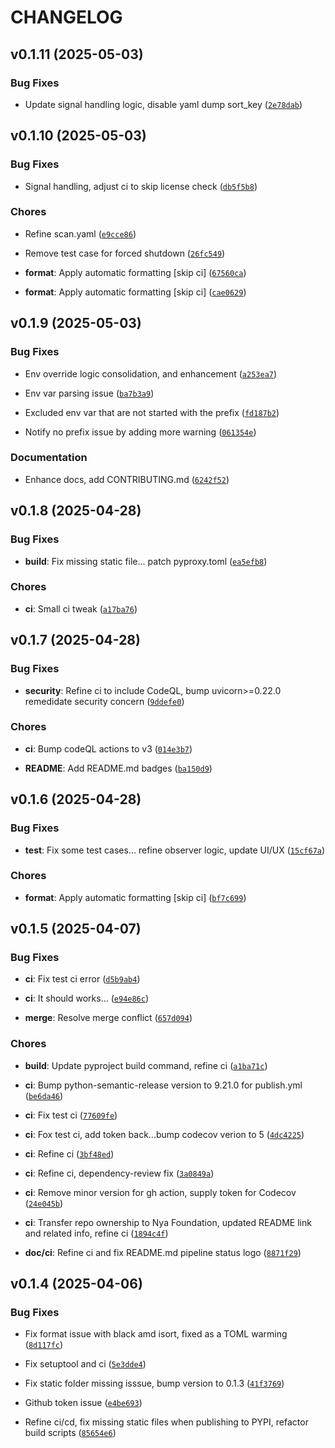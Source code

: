 # CHANGELOG


## v0.1.11 (2025-05-03)

### Bug Fixes

- Update signal handling logic, disable yaml dump sort_key
  ([`2e78dab`](https://github.com/Nya-Foundation/NekoConf/commit/2e78dabab529be2fd51f9134f15d55bdb73e95a5))


## v0.1.10 (2025-05-03)

### Bug Fixes

- Signal handling, adjust ci to skip license check
  ([`db5f5b8`](https://github.com/Nya-Foundation/NekoConf/commit/db5f5b86d348df4a239a8cf039118e18d65d297c))

### Chores

- Refine scan.yaml
  ([`e9cce86`](https://github.com/Nya-Foundation/NekoConf/commit/e9cce8618eb99d883ce3097f950dbb6216b0af5b))

- Remove test case for forced shutdown
  ([`26fc549`](https://github.com/Nya-Foundation/NekoConf/commit/26fc54974ff516486cb122ca67623b63e5ac37fb))

- **format**: Apply automatic formatting [skip ci]
  ([`67560ca`](https://github.com/Nya-Foundation/NekoConf/commit/67560ca91a4213d6a8928912026e7c7fbfe41416))

- **format**: Apply automatic formatting [skip ci]
  ([`cae0629`](https://github.com/Nya-Foundation/NekoConf/commit/cae062987b4411fe4cb5ee279bab8a69c07ac4fb))


## v0.1.9 (2025-05-03)

### Bug Fixes

- Env override logic consolidation, and enhancement
  ([`a253ea7`](https://github.com/Nya-Foundation/NekoConf/commit/a253ea7ae83513a3d4abeab1d601d7129b9eccad))

- Env var parsing issue
  ([`ba7b3a9`](https://github.com/Nya-Foundation/NekoConf/commit/ba7b3a9d77bc43dacfd3d5cedd33cc9f5a445bae))

- Excluded env var that are not started with the prefix
  ([`fd187b2`](https://github.com/Nya-Foundation/NekoConf/commit/fd187b2eb01d84ae6c446efcd184c28d75c6e14a))

- Notify no prefix issue by adding more warning
  ([`061354e`](https://github.com/Nya-Foundation/NekoConf/commit/061354e443dba54be0736aff8253f092b8dd312a))

### Documentation

- Enhance docs, add CONTRIBUTING.md
  ([`6242f52`](https://github.com/Nya-Foundation/NekoConf/commit/6242f52d3c7ed50cad30d0387b8389dacbf0ca90))


## v0.1.8 (2025-04-28)

### Bug Fixes

- **build**: Fix missing static file... patch pyproxy.toml
  ([`ea5efb8`](https://github.com/Nya-Foundation/NekoConf/commit/ea5efb81becef2d0534c6c5020db1b9bd81b1350))

### Chores

- **ci**: Small ci tweak
  ([`a17ba76`](https://github.com/Nya-Foundation/NekoConf/commit/a17ba763087be9a5034694c25d552d75070772c2))


## v0.1.7 (2025-04-28)

### Bug Fixes

- **security**: Refine ci to include CodeQL, bump uvicorn>=0.22.0 remedidate security concern
  ([`9ddefe0`](https://github.com/Nya-Foundation/NekoConf/commit/9ddefe09130b0a613ecb8c10e3cb8c4d89decdc8))

### Chores

- **ci**: Bump codeQL actions to v3
  ([`014e3b7`](https://github.com/Nya-Foundation/NekoConf/commit/014e3b737999b2b01fd46d2ea5cff3e2488a8002))

- **README**: Add README.md badges
  ([`ba150d9`](https://github.com/Nya-Foundation/NekoConf/commit/ba150d990c8a9307c3eebfd4cd13d21c67c288f3))


## v0.1.6 (2025-04-28)

### Bug Fixes

- **test**: Fix some test cases... refine observer logic, update UI/UX
  ([`15cf67a`](https://github.com/Nya-Foundation/NekoConf/commit/15cf67ad2304e4cd7ff4ed0a07c56dd8209e9967))

### Chores

- **format**: Apply automatic formatting [skip ci]
  ([`bf7c699`](https://github.com/Nya-Foundation/NekoConf/commit/bf7c699afba9a7a6eb30d006c0d743ed62ee75fd))


## v0.1.5 (2025-04-07)

### Bug Fixes

- **ci**: Fix test ci error
  ([`d5b9ab4`](https://github.com/Nya-Foundation/NekoConf/commit/d5b9ab40df1660a2cf56ecce147fab415a3eb5f9))

- **ci**: It should works...
  ([`e94e86c`](https://github.com/Nya-Foundation/NekoConf/commit/e94e86c41209c4ec19a1f04e1448f02ef3318716))

- **merge**: Resolve merge conflict
  ([`657d094`](https://github.com/Nya-Foundation/NekoConf/commit/657d0944d8a2ffba5c9a2e6acd8a2fa797160340))

### Chores

- **build**: Update pyproject build command, refine ci
  ([`a1ba71c`](https://github.com/Nya-Foundation/NekoConf/commit/a1ba71ce58598a6163faf8937933dcc1b9e3c6ea))

- **ci**: Bump python-semantic-release version to 9.21.0 for publish.yml
  ([`be6da46`](https://github.com/Nya-Foundation/NekoConf/commit/be6da467ab396a79d3520fcfc40cb1c232fc5f1b))

- **ci**: Fix test ci
  ([`77609fe`](https://github.com/Nya-Foundation/NekoConf/commit/77609feb63f9ad79c9e45c876c3195ca43073f73))

- **ci**: Fox test ci, add token back...bump codecov verion to 5
  ([`4dc4225`](https://github.com/Nya-Foundation/NekoConf/commit/4dc42257feaf6db27b326890cea5b1346d46ecb5))

- **ci**: Refine ci
  ([`3bf48ed`](https://github.com/Nya-Foundation/NekoConf/commit/3bf48ed47a63ed9d7a404b701478c613f8f94e6b))

- **ci**: Refine ci, dependency-review fix
  ([`3a0849a`](https://github.com/Nya-Foundation/NekoConf/commit/3a0849a440f9be7b32a5f9e6228ef6be45577e89))

- **ci**: Remove minor version for gh action, supply token for Codecov
  ([`24e045b`](https://github.com/Nya-Foundation/NekoConf/commit/24e045b180f3b7dd473be86548a3d1a80660ee47))

- **ci**: Transfer repo ownership to Nya Foundation, updated README link and related info, refine ci
  ([`1894c4f`](https://github.com/Nya-Foundation/NekoConf/commit/1894c4ffede0b51915645f922c90047b86c0eddc))

- **doc/ci**: Refine ci and fix README.md pipeline status logo
  ([`8871f29`](https://github.com/Nya-Foundation/NekoConf/commit/8871f299eeeae725047c718c2ecd2b30b78f0c44))


## v0.1.4 (2025-04-06)

### Bug Fixes

- Fix format issue with black amd isort, fixed as a TOML warming
  ([`8d117fc`](https://github.com/Nya-Foundation/NekoConf/commit/8d117fc1d2c6c7e7c74213f5314e3b1d6cc9613b))

- Fix setuptool and ci
  ([`5e3dde4`](https://github.com/Nya-Foundation/NekoConf/commit/5e3dde4dc4e1efb1e146a39e428176f2836b9128))

- Fix static folder missing isssue, bump version to 0.1.3
  ([`41f3769`](https://github.com/Nya-Foundation/NekoConf/commit/41f37692f814e7b3965ce498cb11d02439093a8e))

- Github token issue
  ([`e4be693`](https://github.com/Nya-Foundation/NekoConf/commit/e4be693916c47301194eba4fa494da4c9d993389))

- Refine ci/cd, fix missing static files when publishing to PYPI, refactor build scripts
  ([`85654e6`](https://github.com/Nya-Foundation/NekoConf/commit/85654e6bde57c7ece9bbef05d9ef7635cdf6ca44))

